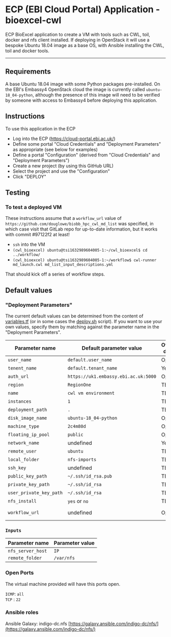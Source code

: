 # ECP (EBI Cloud Portal) Application - bioexcel-cwl

ECP BioExcel application to create a VM with tools such as CWL, toil, docker and nfs client
installed. If deploying in OpenStack it will use a bespoke Ubuntu 18.04 image as a base OS, with
Ansible installing the CWL, toil and docker tools.

---

## Requirements

A base Ubuntu 18.04 image with some Python packages pre-installed. On the EBI's Embassy4 OpenStack
cloud the image is currently called `ubuntu-18_04-python`, although the presence of this image will
need to be verified by someone with access to Embassy4 before deploying this application.

## Instructions

To use this application in the ECP

 * Log into the ECP (https://cloud-portal.ebi.ac.uk/)
 * Define some portal "Cloud Credentials" and "Deployment Parameters" as appropriate (see below
   for examples)
 * Define a portal "Configuration" (derived from "Cloud Credentials" and "Deployment Parameters")
 * Create a new project (by using this GitHub URL)
 * Select the project and use the "Configuration"
 * Click "DEPLOY"

## Testing

### To test a **deployed** VM

These instructions assume that a `workflow_url` value of `https://github.com/douglowe/biobb_hpc_cwl_md_list`
was specified, in which case visit that GitLab repo for up-to-date information, but it works with
commit #97122f2 at least!

 * `ssh` into the VM
 * `(cwl_bioexcel) ubuntu@tsi1632989604005-1:~/cwl_bioexcel$ cd ../workflow/`
 * `(cwl_bioexcel) ubuntu@tsi1632989604005-1:~/workflow$ cwl-runner md_launch.cwl md_list_input_descriptions.yml`

That should kick off a series of workflow steps.

## Default values

### "Deployment Parameters"

The current default values can be determined from the content of [variables.tf](ostack/terraform/variables.tf) (or
in some cases the [deploy.sh](ostack/deploy.sh) script). If you want to use your own values, specify them by
matching against the parameter name in the "Deployment Parameters".

| Parameter name          | **Default** parameter value          | Overwrite <br /> default? | Description                                             |
| ---                     | ---                                  | ---       | ---                                                     |
| `user_name`             | `default.user_name`                  | Optional  | Your email                                              |
| `tenent_name`           | `default.tenant_name`                | Yes       | OpenStack tenant name                                   |
| `auth_url`              | `https://uk1.embassy.ebi.ac.uk:5000` | Optional  | OpenStack API Identity Service URL                      |
| `region`                | `RegionOne`                          | TBD       | OpenStack Region                                        |
| `name`                  | `cwl vm environment`                 | TBD       | Abitrary deployment name                                |
| `instances`             | `1`                                  | TBD       | Number of instances to install                          |
| `deployment_path`       | `.`                                  | TBD       | Local path to save terraform deployment output          |
| `disk_image_name`       | `ubuntu-18_04-python`                | Optional  | OpenStack Compute Image name                            |
| `machine_type`          | `2c4m80d`                            | Optional  | OpenStack Machine type ("flavor")                       |
| `floating_ip_pool`      | `public`                             | Optional  | OpenStack Network name for Floating IPs                 |
| `network_name`          | undefined                            | Yes       | OpenStack Network name                                  |
| `remote_user`           | `ubuntu`                             | TBD       | Remove VM user                                          |
| `local_folder`          | `nfs-imports`                        | TBD       | Local folder                                            | 
| `ssh_key`               | undefined                            | TBD       | Public key to inject into the VM                        |
| `public_key_path`       | `~/.ssh/id_rsa.pub`                  | TBD       | Path of public SSH key to be injected in the VM         |
| `private_key_path`      | `~/.ssh/id_rsa`                      | TBD       | Path of private SSH key to connect to the VM            |
| `user_private_key_path` | `~/.ssh/id_rsa`                      | TBD       | (see [variables.tf](ostack/terraform/variables.tf))     |
| `nfs_install`           | `yes` or  `no`                       | TBD       |                                                         |
| `workflow_url`          | undefined                            | Optional  | e.g. https://github.com/douglowe/biobb_hpc_cwl_md_list  |

### `Inputs`

| Parameter name          | Parameter value       |
| ---                     | ---                   |
| `nfs_server_host`       | `IP`                  |
| `remote_folder`         | `/var/nfs`            |

### Open Ports

The virtual machine provided will have this ports open.

`ICMP`: `all`  
`TCP` : `22`

### Ansible roles

Ansible Galaxy: indigo-dc.nfs
[https://galaxy.ansible.com/indigo-dc/nfs/](https://galaxy.ansible.com/indigo-dc/nfs/)

